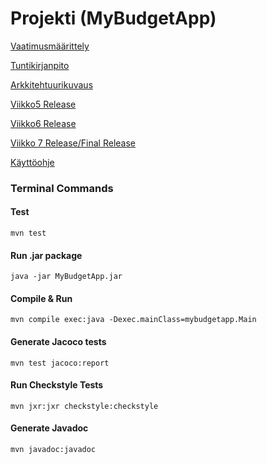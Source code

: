 # Projekti (MyBudgetApp)


[Vaatimusmäärittely](../master/documentation/Vaatimusmaarittely.md)

[Tuntikirjanpito](../master/documentation/Tuntikirjanpito.md)

[Arkkitehtuurikuvaus](../master/documentation/Arkkitehtuuri.md)

[Viikko5 Release](https://github.com/sainioan/gitRep/releases/tag/Viikko5)

[Viikko6 Release](https://github.com/sainioan/gitRep/releases/tag/Viikko6)

[Viikko 7 Release/Final Release](https://github.com/sainioan/gitRep/releases/tag/viikko7)

[Käyttöohje](../master/documentation/Kayttoohje.md)


###  Terminal Commands

#### Test
```
mvn test
```
#### Run .jar package
```
java -jar MyBudgetApp.jar
```

#### Compile & Run
```
mvn compile exec:java -Dexec.mainClass=mybudgetapp.Main
```

#### Generate Jacoco tests 
```
mvn test jacoco:report
```

#### Run Checkstyle Tests
```
mvn jxr:jxr checkstyle:checkstyle
```

#### Generate Javadoc

```
mvn javadoc:javadoc
```

